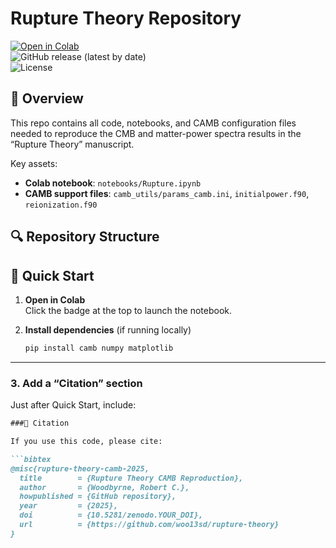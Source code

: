 # Rupture Theory Repository

[![Open in Colab](https://colab.research.google.com/assets/colab-badge.svg)](https://colab.research.google.com/github/woo13sd/rupture-theory/blob/main/notebooks/Rupture.ipynb)  
![GitHub release (latest by date)](https://img.shields.io/github/v/release/woo13sd/rupture-theory)  
![License](https://img.shields.io/github/license/woo13sd/rupture-theory)

## 📖 Overview

This repo contains all code, notebooks, and CAMB configuration files needed to reproduce the CMB and matter-power spectra results in the “Rupture Theory” manuscript.  

Key assets:  
- **Colab notebook**: `notebooks/Rupture.ipynb`  
- **CAMB support files**: `camb_utils/params_camb.ini`, `initialpower.f90`, `reionization.f90`  

## 🔍 Repository Structure

## 🚀 Quick Start

1. **Open in Colab**  
   Click the badge at the top to launch the notebook.

2. **Install dependencies** (if running locally)  
   ```bash
   pip install camb numpy matplotlib

---

### 3. Add a “Citation” section  
Just after Quick Start, include:

```markdown
###📝 Citation

If you use this code, please cite:

```bibtex
@misc{rupture-theory-camb-2025,
  title        = {Rupture Theory CAMB Reproduction},
  author       = {Woodbyrne, Robert C.},
  howpublished = {GitHub repository},
  year         = {2025},
  doi          = {10.5281/zenodo.YOUR_DOI},
  url          = {https://github.com/woo13sd/rupture-theory}
}
